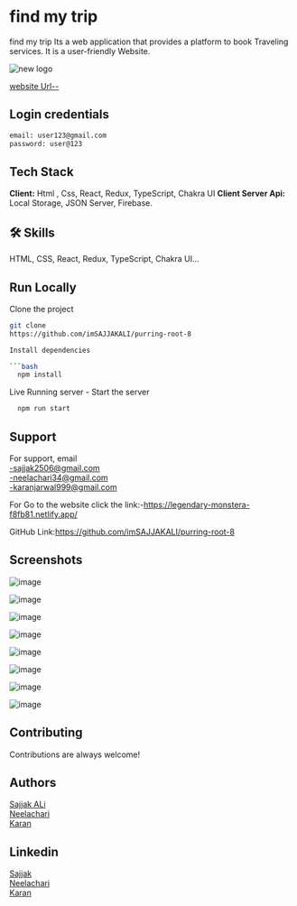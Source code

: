 # find my trip

find my trip
Its a web application that provides a platform to book Traveling services. It is a user-friendly Website.

![new logo](https://github.com/imSAJJAKALI/purring-root-8/assets/112471219/be02d43f-211f-4200-8208-a8f4bb0271eb)


[website Url--](https://findmytrip.netlify.app/)

## Login credentials
```bash
email: user123@gmail.com
password: user@123
```

## Tech Stack
**Client:** Html , Css, React, Redux, TypeScript, Chakra UI 
**Client Server Api:** Local Storage, JSON Server, Firebase.
## 🛠 Skills
HTML, CSS, React, Redux, TypeScript, Chakra UI...


## Run Locally

Clone the project
```bash
git clone
https://github.com/imSAJJAKALI/purring-root-8

Install dependencies

```bash
  npm install
```
Live Running server  -
Start the server

```bash
  npm run start
```
## Support
For support, email <br/>
-sajjak2506@gmail.com <br/>
-neelachari34@gmail.com <br/>
-karanjarwal999@gmail.com <br/>

For Go to the website click the link:-https://legendary-monstera-f8fb81.netlify.app/

GitHub Link:https://github.com/imSAJJAKALI/purring-root-8
## Screenshots

![image](https://github.com/imSAJJAKALI/purring-root-8/assets/112808279/471262a6-334d-4c9f-b951-57f1f31adeb8)

![image](https://github.com/imSAJJAKALI/purring-root-8/assets/112808279/03ae9f95-7e2c-48a4-a2cb-fdc4098bb125)

![image](https://github.com/imSAJJAKALI/purring-root-8/assets/112808279/53ae8732-c834-4013-be04-58f1322a2ae6)

![image](https://github.com/imSAJJAKALI/purring-root-8/assets/112808279/e9cb7488-1993-47b8-b870-46e40fc26a83)

![image](https://github.com/imSAJJAKALI/purring-root-8/assets/112808279/b44a0e5a-4c8a-4945-8ada-ccfe53f47633)

![image](https://github.com/imSAJJAKALI/purring-root-8/assets/112808279/625c3f31-13f7-48a5-a0b4-cd4bbbe3bb07)

![image](https://github.com/imSAJJAKALI/purring-root-8/assets/112808279/2ed51cde-144d-45cc-816d-9e806c8c79fe)

![image](https://github.com/imSAJJAKALI/purring-root-8/assets/112808279/39fbd967-3bc0-49a5-9ea7-fbf633e7c7cc)


## Contributing

Contributions are always welcome!
## Authors
 [Sajjak ALi](https://github.com/imSAJJAKALI) <br/>
 [Neelachari](https://github.com/Neelachari) <br/>
 [Karan](https://github.com/karanjarwal999) <br/>
## Linkedin
 [Sajjak](https://www.linkedin.com/in/sajjak-ali-8696a4223/) <br/>
 [Neelachari](https://www.linkedin.com/in/neelesh-n-h-2704a7196/) <br/>
 [Karan](https://www.linkedin.com/in/karan-jarwal-86b890230/) 
 

 
 
 
 
 


 

